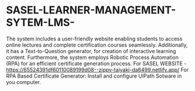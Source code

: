 # SASEL-LEARNER-MANAGEMENT-SYTEM-LMS-
The system includes a user-friendly website enabling students to access online lectures and complete certification courses seamlessly. Additionally, it has a Text-to-Question generator, for creation of interactive learning content. Furthermore, the system employs Robotic Process Automation (RPA) for an efficient certificate generation process.
For SASEL WEBSITE - https://65524391df60110089199d08--zippy-taiyaki-da6499.netlify.app/
For RPA Based Certificate Generator: Install and configure UIPath Sotware in you computer.
